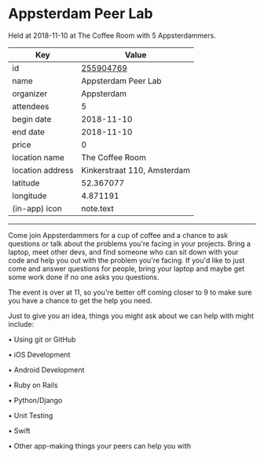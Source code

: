 # Appsterdam Peer Lab
Held at 2018-11-10 at The Coffee Room with 5 Appsterdammers.
        
|Key|Value
|---|---|
|id|[255904769](https://www.meetup.com/appsterdam/events/255904769/)|
|name|Appsterdam Peer Lab|
|organizer|Appsterdam|
|attendees|5|
|begin date|2018-11-10|
|end date|2018-11-10|
|price|0|
|location name|The Coffee Room|
|location address|Kinkerstraat 110, Amsterdam|
|latitude|52.367077|
|longitude|4.871191|
|(in-app) icon|note.text|

---

Come join Appsterdammers for a cup of coffee and a chance to ask questions or talk about the problems you're facing in your projects. Bring a laptop, meet other devs, and find someone who can sit down with your code and help you out with the problem you're facing. If you'd like to just come and answer questions for people, bring your laptop and maybe get some work done if no one asks you questions.

The event is over at 11, so you're better off coming closer to 9 to make sure you have a chance to get the help you need.

Just to give you an idea, things you might ask about we can help with might include:

• Using git or GitHub

• iOS Development

• Android Development

• Ruby on Rails

• Python/Django

• Unit Testing

• Swift

• Other app-making things your peers can help you with


